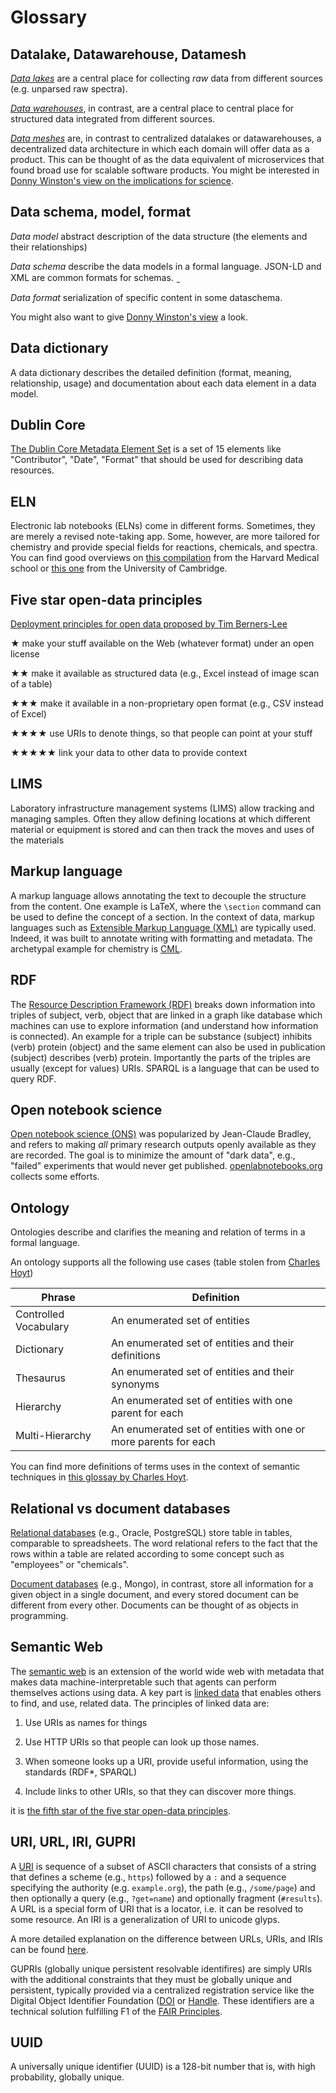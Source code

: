 # Glossary 

## Datalake, Datawarehouse, Datamesh

[*Data lakes*](https://aws.amazon.com/big-data/datalakes-and-analytics/what-is-a-data-lake/) are a central place for collecting *raw* data from different sources (e.g. unparsed raw spectra).

[*Data warehouses*](https://en.wikipedia.org/wiki/Data_warehouse), in contrast, are a central place to central place for structured data integrated from different sources.

[*Data meshes*](https://martinfowler.com/articles/data-mesh-principles.html) are, in contrast to centralized datalakes or datawarehouses, a decentralized data architecture in which each domain will offer data as a product. This can be thought of as the data equivalent of microservices that found broad use for scalable software products. You might be interested in [Donny Winston's view on the implications for science](https://donnywinston.com/posts/scientific-data-is-fundamentally-distributed/).

## Data schema, model, format

*Data model* abstract description of the data structure (the elements and their relationships)

*Data schema*  describe the data models in a formal language. JSON-LD and XML are common formats for schemas.  ̰

*Data format* serialization of specific content in some dataschema.  

You might also want to give [Donny Winston's view](https://donnywinston.com/posts/data-formats-versus-data-models/) a look.

## Data dictionary 
A data dictionary describes the detailed definition (format, meaning, relationship, usage) and documentation about each data element in a data model.



## Dublin Core

[The Dublin Core Metadata Element Set](https://en.wikipedia.org/wiki/Dublin_Core) is a set of 15 elements like "Contributor", "Date", "Format" that should be used for describing data resources.


## ELN 
Electronic lab notebooks (ELNs) come in different forms. Sometimes, they are merely a revised note-taking app. Some, however, are more tailored for chemistry and provide special fields for reactions, chemicals, and spectra. You can find good overviews on [this compilation](https://zenodo.org/record/4723753) from the Harvard Medical school or [this one](https://www.data.cam.ac.uk/data-management-guide/electronic-research-notebooks) from the University of Cambridge.


## Five star open-data principles

[Deployment principles for open data proposed by Tim Berners-Lee](https://5stardata.info/en/)

★ make your stuff available on the Web (whatever format) under an open license

★★ make it available as structured data (e.g., Excel instead of image scan of a table)

★★★ make it available in a non-proprietary open format (e.g., CSV instead of Excel)

★★★★ use URIs to denote things, so that people can point at your stuff

★★★★★ link your data to other data to provide context

## LIMS 
Laboratory infrastructure management systems (LIMS) allow tracking and managing samples. Often they allow defining locations at which different material or equipment is stored and can then track the moves and uses of the materials


## Markup language 

A markup language allows annotating the text to decouple the structure from the content. One example is LaTeX, where the `\section` command can be used to define the concept of a section. In the context of data, markup languages such as [Extensible Markup Language (XML)](https://en.wikipedia.org/wiki/XML) are typically used. Indeed, it was built to annotate writing with formatting and metadata.
The archetypal example for chemistry is [CML](https://www.xml-cml.org/).


## RDF 

The [Resource Description Framework (RDF)](https://en.wikipedia.org/wiki/Resource_Description_Framework) breaks down information into triples of subject, verb, object that are linked in a graph like database which machines can use to explore information (and understand how information is connected). An example for a triple can be substance (subject) inhibits (verb) protein (object) and the same element can also be used in publication (subject) describes (verb) protein. Importantly the parts of the triples are usually (except for values) URIs. SPARQL is a language that can be used to query RDF. 

## Open notebook science 
[Open notebook science (ONS)](https://www.nature.com/articles/npre.2007.39.1) was popularized by Jean-Claude Bradley, and refers to making *all* primary research outputs openly available as they are recorded. The goal is to minimize the amount of "dark data", e.g., "failed" experiments that would never get published. [openlabnotebooks.org](https://openlabnotebooks.org/) collects some efforts.



## Ontology 
Ontologies describe and clarifies the meaning and relation of terms in a formal language.

An ontology supports all the following use cases (table stolen from [Charles Hoyt](https://cthoyt.com/2020/05/12/building-an-ontology.html))


| Phrase                | Definition                                                      |
| --------------------- | --------------------------------------------------------------- |
| Controlled Vocabulary | An enumerated set of entities                                   |
| Dictionary            | An enumerated set of entities and their definitions             |
| Thesaurus             | An enumerated set of entities and their synonyms                |
| Hierarchy             | An enumerated set of entities with one parent for each          |
| Multi-Hierarchy       | An enumerated set of entities with one or more parents for each |

You can find more definitions of terms uses in the context of semantic techniques in [this  glossay by Charles Hoyt](https://cthoyt.com/2021/10/07/biopragmatics-glossary.html).




## Relational vs document databases

[Relational databases](https://en.wikipedia.org/wiki/Relational_database) (e.g., Oracle, PostgreSQL) store table in tables, comparable to spreadsheets. The word relational refers to the fact that the rows within a table are related according to some concept such as "employees" or "chemicals".

[Document databases](https://en.wikipedia.org/wiki/Document-oriented_database) (e.g., Mongo), in contrast, store all information for a given object in a single document, and every stored document can be different from every other. Documents can be thought of as objects in programming.

## Semantic Web

The [semantic web](https://www.w3.org/standards/semanticweb/) is an extension of the world wide web with metadata that makes data machine-interpretable such that agents can perform themselves actions using data. A key part is [linked data](https://www.w3.org/DesignIssues/LinkedData.html) that enables others to find, and use, related data. The principles of linked data are:

1. Use URIs as names for things

2. Use HTTP URIs so that people can look up those names.

3. When someone looks up a URI, provide useful information, using the standards (RDF*, SPARQL)

4. Include links to other URIs, so that they can discover more things.

it is [the fifth star of the five star open-data principles](https://5stardata.info/en/).


## URI, URL, IRI, GUPRI

A [URI](https://datatracker.ietf.org/doc/html/rfc3986) is sequence of a subset of ASCII characters that consists of a string that defines a scheme (e.g., `https`) followed by a `:` and a sequence specifying the authority (e.g.  `example.org`), the path (e.g., `/some/page`) and then optionally a query (e.g., `?get=name`) and optionally fragment (`#results`).
A URL is a special form of URI that is a locator, i.e. it can be resolved to some resource. An IRI is a generalization of URI to unicode glyps.

A more detailed explanation on the difference between URLs, URIs, and IRIs can be found [here](https://fusion.cs.uni-jena.de/fusion/2016/11/18/iri-uri-url-urn-and-their-differences/).

GUPRIs (globally unique persistent resolvable identifires) are simply URIs with the additional constraints that they must be globally unique and persistent, typically provided via a centralized registration service like the Digital Object Identifier Foundation ([DOI](https://doi.org) or [Handle](https://www.dona.net/handle-system). 
These identifiers are a technical solution fulfilling F1 of the [FAIR Principles](https://www.go-fair.org/fair-principles/).

## UUID

A universally unique identifier (UUID) is a 128-bit number that is, with high probability, globally unique.